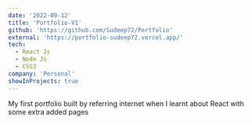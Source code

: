 ```yaml
---
date: '2022-09-12'
title: 'Portfolio-V1'
github: 'https://github.com/Sudeep72/Portfolio'
external: 'https://portfolio-sudeep72.vercel.app/'
tech:
  - React Js
  - Node Js
  - CSS3
company: 'Personal'
showInProjects: true
---
```


My first portfolio built by referring internet when I learnt about React with some extra added pages
